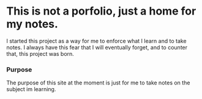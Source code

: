# This is not a porfolio, just a home for my notes.

I started this project as a way for me to enforce what I learn and to take notes. 
I always have this fear that I will eventually forget, and to counter that, this project was born.

### Purpose
The purpose of this site at the moment is just for me to take notes on the subject im learning.
